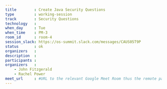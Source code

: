 ```yaml
---
title        : Create Java Security Questions
type         : working-session
track        : Security Questions
technology   :
when_day     : Tue
when_time    : PM-3
room_id      : room-4
session_slack: https://os-summit.slack.com/messages/CAUS05T9P
status       : ok
organizers   :
description  :
participants :
organizers   :
    - John Fitzgerald
    - Rachel Power
meet_url     : #URL to the relevant Google Meet Room thus the remote participants can join a session
---
```

